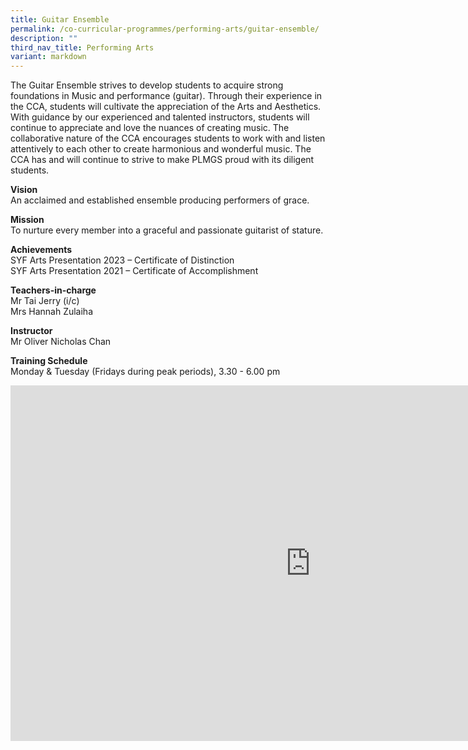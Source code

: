 ```yaml
---
title: Guitar Ensemble
permalink: /co-curricular-programmes/performing-arts/guitar-ensemble/
description: ""
third_nav_title: Performing Arts
variant: markdown
---
```

The Guitar Ensemble strives to develop students to acquire strong foundations in Music and performance (guitar). Through their experience in the CCA, students will cultivate the appreciation of the Arts and Aesthetics. With guidance by our experienced and talented instructors, students will continue to appreciate and love the nuances of creating music. The collaborative nature of the CCA encourages students to work with and listen attentively to each other to create harmonious and wonderful music. The CCA has and will continue to strive to make PLMGS proud with its diligent students.

  
**Vision**  <br>
An acclaimed and established ensemble producing performers of grace.  
  
**Mission**   <br>
To nurture every member into a graceful and passionate guitarist of stature.  
  
**Achievements**   <br>
SYF Arts Presentation 2023 – Certificate of Distinction<br>
SYF Arts Presentation 2021 – Certificate of Accomplishment

  
**Teachers-in-charge**   <br>
Mr Tai Jerry (i/c)   <br>
Mrs Hannah Zulaiha 
  
**Instructor**   <br>
Mr Oliver Nicholas Chan
  
**Training Schedule**   <br>
Monday &amp; Tuesday (Fridays during peak periods), 3.30 - 6.00 pm

<iframe allowfullscreen="true" height="569" width="960" frameborder="0" src="https://docs.google.com/presentation/d/1Y7Z-zNHx7rntSFyuBG3fRevdR8nZGrbBVlrXdvGq2Eg/embed?start=true&amp;loop=true&amp;delayms=3000"></iframe>